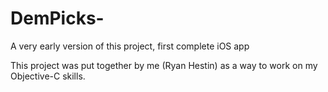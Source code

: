 DemPicks-
=========

A very early version of this project, first complete iOS app


This project was put together by me (Ryan Hestin) as a way to work on my Objective-C skills.




